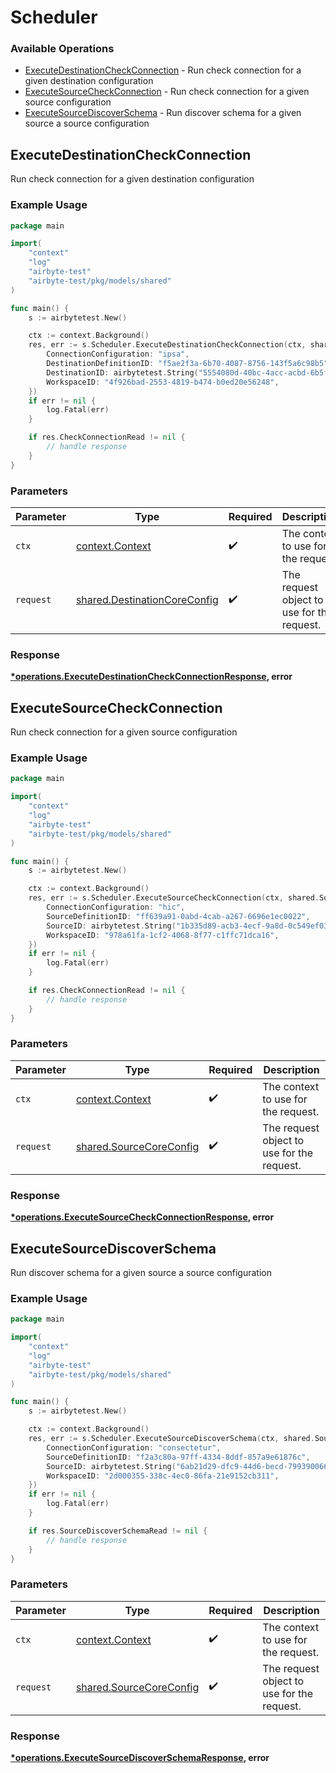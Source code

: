 # Scheduler

### Available Operations

* [ExecuteDestinationCheckConnection](#executedestinationcheckconnection) - Run check connection for a given destination configuration
* [ExecuteSourceCheckConnection](#executesourcecheckconnection) - Run check connection for a given source configuration
* [ExecuteSourceDiscoverSchema](#executesourcediscoverschema) - Run discover schema for a given source a source configuration

## ExecuteDestinationCheckConnection

Run check connection for a given destination configuration

### Example Usage

```go
package main

import(
	"context"
	"log"
	"airbyte-test"
	"airbyte-test/pkg/models/shared"
)

func main() {
    s := airbytetest.New()

    ctx := context.Background()
    res, err := s.Scheduler.ExecuteDestinationCheckConnection(ctx, shared.DestinationCoreConfig{
        ConnectionConfiguration: "ipsa",
        DestinationDefinitionID: "f5ae2f3a-6b70-4087-8756-143f5a6c98b5",
        DestinationID: airbytetest.String("5554080d-40bc-4acc-acbd-6b5f3ec90930"),
        WorkspaceID: "4f926bad-2553-4819-b474-b0ed20e56248",
    })
    if err != nil {
        log.Fatal(err)
    }

    if res.CheckConnectionRead != nil {
        // handle response
    }
}
```

### Parameters

| Parameter                                                                    | Type                                                                         | Required                                                                     | Description                                                                  |
| ---------------------------------------------------------------------------- | ---------------------------------------------------------------------------- | ---------------------------------------------------------------------------- | ---------------------------------------------------------------------------- |
| `ctx`                                                                        | [context.Context](https://pkg.go.dev/context#Context)                        | :heavy_check_mark:                                                           | The context to use for the request.                                          |
| `request`                                                                    | [shared.DestinationCoreConfig](../../models/shared/destinationcoreconfig.md) | :heavy_check_mark:                                                           | The request object to use for the request.                                   |


### Response

**[*operations.ExecuteDestinationCheckConnectionResponse](../../models/operations/executedestinationcheckconnectionresponse.md), error**


## ExecuteSourceCheckConnection

Run check connection for a given source configuration

### Example Usage

```go
package main

import(
	"context"
	"log"
	"airbyte-test"
	"airbyte-test/pkg/models/shared"
)

func main() {
    s := airbytetest.New()

    ctx := context.Background()
    res, err := s.Scheduler.ExecuteSourceCheckConnection(ctx, shared.SourceCoreConfig{
        ConnectionConfiguration: "hic",
        SourceDefinitionID: "ff639a91-0abd-4cab-a267-6696e1ec0022",
        SourceID: airbytetest.String("1b335d89-acb3-4ecf-9a8d-0c549ef03004"),
        WorkspaceID: "978a61fa-1cf2-4068-8f77-c1ffc71dca16",
    })
    if err != nil {
        log.Fatal(err)
    }

    if res.CheckConnectionRead != nil {
        // handle response
    }
}
```

### Parameters

| Parameter                                                          | Type                                                               | Required                                                           | Description                                                        |
| ------------------------------------------------------------------ | ------------------------------------------------------------------ | ------------------------------------------------------------------ | ------------------------------------------------------------------ |
| `ctx`                                                              | [context.Context](https://pkg.go.dev/context#Context)              | :heavy_check_mark:                                                 | The context to use for the request.                                |
| `request`                                                          | [shared.SourceCoreConfig](../../models/shared/sourcecoreconfig.md) | :heavy_check_mark:                                                 | The request object to use for the request.                         |


### Response

**[*operations.ExecuteSourceCheckConnectionResponse](../../models/operations/executesourcecheckconnectionresponse.md), error**


## ExecuteSourceDiscoverSchema

Run discover schema for a given source a source configuration

### Example Usage

```go
package main

import(
	"context"
	"log"
	"airbyte-test"
	"airbyte-test/pkg/models/shared"
)

func main() {
    s := airbytetest.New()

    ctx := context.Background()
    res, err := s.Scheduler.ExecuteSourceDiscoverSchema(ctx, shared.SourceCoreConfig{
        ConnectionConfiguration: "consectetur",
        SourceDefinitionID: "f2a3c80a-97ff-4334-8ddf-857a9e61876c",
        SourceID: airbytetest.String("6ab21d29-dfc9-44d6-becd-799390066a6d"),
        WorkspaceID: "2d000355-338c-4ec0-86fa-21e9152cb311",
    })
    if err != nil {
        log.Fatal(err)
    }

    if res.SourceDiscoverSchemaRead != nil {
        // handle response
    }
}
```

### Parameters

| Parameter                                                          | Type                                                               | Required                                                           | Description                                                        |
| ------------------------------------------------------------------ | ------------------------------------------------------------------ | ------------------------------------------------------------------ | ------------------------------------------------------------------ |
| `ctx`                                                              | [context.Context](https://pkg.go.dev/context#Context)              | :heavy_check_mark:                                                 | The context to use for the request.                                |
| `request`                                                          | [shared.SourceCoreConfig](../../models/shared/sourcecoreconfig.md) | :heavy_check_mark:                                                 | The request object to use for the request.                         |


### Response

**[*operations.ExecuteSourceDiscoverSchemaResponse](../../models/operations/executesourcediscoverschemaresponse.md), error**

